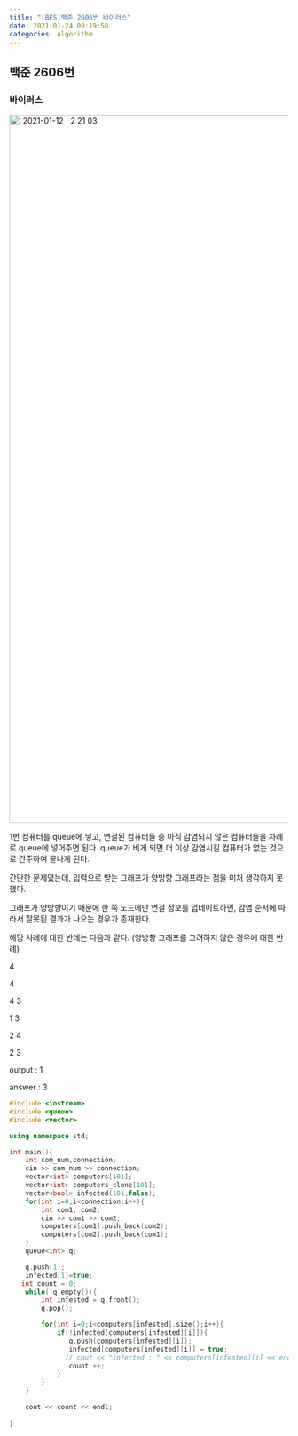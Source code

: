 ```yaml
---
title: "[BFS]백준 2606번 바이러스"
date: 2021-01-24 00:19:58
categories: Algorithm
---
```


## 백준 2606번

### 바이러스

<img width="1275" alt="_2021-01-12__2 21 03" src="https://user-images.githubusercontent.com/55180768/105605884-e9661580-5dd9-11eb-97eb-6bb07a8188de.png">



1번 컴퓨터를 queue에 넣고, 연결된 컴퓨터들 중 아직 감염되지 않은 컴퓨터들을 차례로 queue에 넣어주면 된다. queue가 비게 되면 더 이상 감염시킬 컴퓨터가 없는 것으로 간주하여 끝나게 된다. 

간단한 문제였는데, 입력으로 받는 그래프가 양방향 그래프라는 점을 미처 생각하지 못했다. 

그래프가 양방향이기 때문에 한 쪽 노드에만 연결 정보를 업데이트하면, 감염 순서에 따라서 잘못된 결과가 나오는 경우가 존재한다. 

해당 사례에 대한 반례는 다음과 같다. (양방향 그래프를 고려하지 않은 경우에 대한 반례)

4

4

4 3

1 3

2 4

2 3

output : 1

answer : 3

```cpp
#include <iostream>
#include <queue>
#include <vector>

using namespace std;

int main(){
    int com_num,connection;
    cin >> com_num >> connection;
    vector<int> computers[101];
    vector<int> computers_clone[101];
    vector<bool> infected(101,false);
    for(int i=0;i<connection;i++){
        int com1, com2;
        cin >> com1 >> com2;
        computers[com1].push_back(com2);
        computers[com2].push_back(com1);
    }
    queue<int> q;

    q.push(1);
    infected[1]=true;
   int count = 0; 
    while(!q.empty()){
        int infested = q.front();
        q.pop();

        for(int i=0;i<computers[infested].size();i++){
            if(!infected[computers[infested][i]]){
               q.push(computers[infested][i]);
               infected[computers[infested][i]] = true;
              // cout << "infected : " << computers[infested][i] << endl;
               count ++;
            }
        }
    }
    
    cout << count << endl; 
    
}
```
